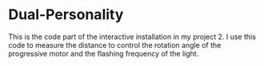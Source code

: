 # Dual-Personality
This is the code part of the interactive installation in my project 2.
I use this code to measure the distance to control the rotation angle of the progressive motor and the flashing frequency of the light.
